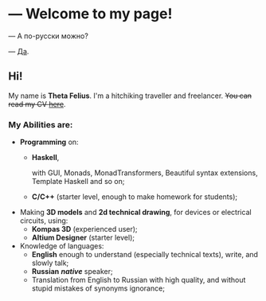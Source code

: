 # — Welcome to my page!

— А по-русски можно?

— [Да](https://thetafelius.github.io/indexRu.html).

## Hi!

My name is **Theta Felius**. I'm a hitchiking traveller and freelancer. ~~You can read my CV [here](https://thetafelius.github.io/cv.html)~~.

### My Abilities are:
* **Programming** on:
  * **Haskell**,
     
    with GUI, Monads, MonadTransformers, Beautiful syntax extensions, Template Haskell and so on;
     
  * **C/C++** (starter level, enough to make homework for students);
* Making **3D models** and **2d technical drawing**, for devices or electrical circuits, using:
  * **Kompas 3D** (experienced user);
  * **Altium Designer** (starter level);
* Knowledge of languages:
  * **English** 
    enough to understand (especially technical texts), write, and slowly talk;
  * **Russian** 
    **_native_** speaker;
  * Translation from English to Russian with high quality, and without stupid mistakes of synonyms ignorance;
